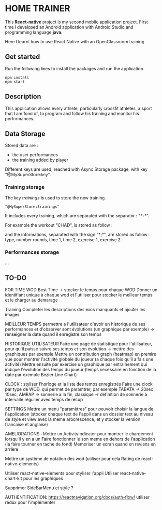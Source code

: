# HOME TRAINER

This **React-native** project is my second mobile application project. First time I developed an Android application with Android Studio and programming language **java**.

Here I learnt how to use React Native with an OpenClassroom training.

## Get started

Run the following lines to install the packages and run the application.

```
npm install
npm start
```

## Description

This application allows every athlete, particularly crossfit athletes, a sport that I am fond of, to program and follow his training and monitor his performances.

## Data Storage

Stored data are :

- the user performances
- the training added by player

Different keys are used, reached with Async Storage package, with key "@MySuperStore:key".

### Training storage

The key _*trainings*_ is used to store the new training.

```
"@MySuperStore:trainings"
```

It includes every training, which are separated with the separator : "\*-\*".

For example the workout "CHAD", is stored as follow :

and the informations, separated with the sign "\*;\*", are stored as follow : type, number rounds, time 1, time 2, exercise 1, exercise 2.

### Performances storage

...

## TO-DO

FOR TIME WOD
Best Time -> stocker le temps pour chaque WOD
Donner un identifiant unique à chaque wod et l'utiliser pour stocker le meilleur temps et le charger au demarage

Training
Completer les descriptions des exos manquants et ajouter les images

MEILLEUR TEMPS
permettre a l'utilisateur d'avoir un historique de ses performances et d'observer sont évolutions (un graphique par exemple) -> renseigner la date quand il enregistre son temps

HISTORIQUE UTILISATEUR
Faire une page de statistique pour l'utilisateur, pour qu'il puisse suivre ses temps et son évolution -> mettre des graphiques par exemple
Mettre un contribution graph (heatmap) en premire vue pour montrer l'activité globale du joueur (a chaque fois qu'il a fais une activité)
Mettre ensuite par exercise un graphique par entrainement qui indique l'evolution des temps du joueur (temps necessaire en fonction de la date par exemple Bezier Line Chart)

CLOCK :
styliser l'horloge et la liste des temps enregistrés
Faire une clock par type de WOD, qui permet de paramtrer, par exemple TABATA -> 20sec 10sec, AMRAP -> sonnerie a la fin, classique -> définition de sonnerie à intervalle régulier avec temps de récup

SETTINGS
Mettre un menu "paramètres" pour pouvoir choisir la langue de l'application (stocker chaque text de l'appli dans un dossier text au niveau de style et view avec la meme arborescence, et y stocker la version francaise et anglaise)

AMELIORATIONS :
Mettre un ActivityIndicator pour montrer le chargement lorsqu'il y en a un
Faire fonctionner le son meme en dehors de l'application (la faire tourner en tache de fond)
Memoriser un ecran quand on reviens en arrière

Mettre un système de notation des wod (utiliser pour cela Rating de react-native-elements)

Utiliser react-native-elements pour styliser l'appli
Utiliser react-native-chart-kit pour les graphiques

Supprimer SideBarMenu et style ?

AUTHENTIFICATION:
https://reactnavigation.org/docs/auth-flow/
utiliser redux pour l'implémenter
